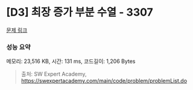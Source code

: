 # [D3] 최장 증가 부분 수열 - 3307 

[문제 링크](https://swexpertacademy.com/main/code/problem/problemDetail.do?contestProbId=AWBOKg-a6l0DFAWr) 

### 성능 요약

메모리: 23,516 KB, 시간: 131 ms, 코드길이: 1,206 Bytes



> 출처: SW Expert Academy, https://swexpertacademy.com/main/code/problem/problemList.do